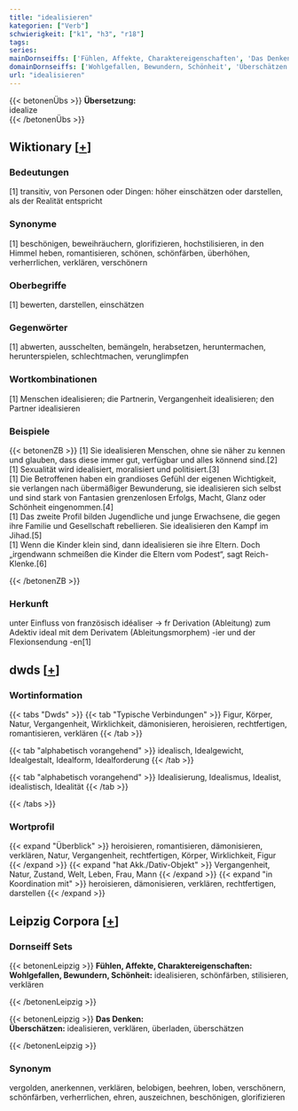 ```yaml
---
title: "idealisieren"
kategorien: ["Verb"]
schwierigkeit: ["k1", "h3", "r18"]
tags:
series:
mainDornseiffs: ['Fühlen, Affekte, Charaktereigenschaften', 'Das Denken']
domainDornseiffs: ['Wohlgefallen, Bewundern, Schönheit', 'Überschätzen']
url: "idealisieren"
---
```


{{< betonenÜbs >}}
**Übersetzung:**  
idealize  
{{< /betonenÜbs >}}

## Wiktionary [[+](https://de.wiktionary.org/wiki/idealisieren)]

### Bedeutungen
[1] transitiv, von Personen oder Dingen: höher einschätzen oder darstellen, als der Realität entspricht  

### Synonyme
[1] beschönigen, beweihräuchern, glorifizieren, hochstilisieren, in den Himmel heben, romantisieren, schönen, schönfärben, überhöhen, verherrlichen, verklären, verschönern  

### Oberbegriffe
[1] bewerten, darstellen, einschätzen  

### Gegenwörter
[1] abwerten, ausschelten, bemängeln, herabsetzen, heruntermachen, herunterspielen, schlechtmachen, verunglimpfen  

### Wortkombinationen
[1] Menschen idealisieren; die Partnerin, Vergangenheit idealisieren; den Partner idealisieren  

### Beispiele
{{< betonenZB >}}
[1] Sie idealisieren Menschen, ohne sie näher zu kennen und glauben, dass diese immer gut, verfügbar und alles könnend sind.[2]  
[1] Sexualität wird idealisiert, moralisiert und politisiert.[3]  
[1] Die Betroffenen haben ein grandioses Gefühl der eigenen Wichtigkeit, sie verlangen nach übermäßiger Bewunderung, sie idealisieren sich selbst und sind stark von Fantasien grenzenlosen Erfolgs, Macht, Glanz oder Schönheit eingenommen.[4]  
[1] Das zweite Profil bilden Jugendliche und junge Erwachsene, die gegen ihre Familie und Gesellschaft rebellieren. Sie idealisieren den Kampf im Jihad.[5]  
[1] Wenn die Kinder klein sind, dann idealisieren sie ihre Eltern. Doch „irgendwann schmeißen die Kinder die Eltern vom Podest“, sagt Reich-Klenke.[6]  

{{< /betonenZB >}}
### Herkunft
unter Einfluss von französisch idéaliser → fr Derivation (Ableitung) zum Adektiv ideal mit dem Derivatem (Ableitungsmorphem) -ier und der Flexionsendung -en[1]  



## dwds [[+](https://www.dwds.de/wb/idealisieren)]

### Wortinformation
{{< tabs "Dwds" >}}
{{< tab "Typische Verbindungen" >}}
Figur, Körper, Natur, Vergangenheit, Wirklichkeit, dämonisieren, heroisieren, rechtfertigen, romantisieren, verklären
{{< /tab >}}

{{< tab "alphabetisch vorangehend" >}}
idealisch, Idealgewicht, Idealgestalt, Idealform, Idealforderung
{{< /tab >}}

{{< tab "alphabetisch vorangehend" >}}
Idealisierung, Idealismus, Idealist, idealistisch, Idealität
{{< /tab >}}

{{< /tabs >}}

### Wortprofil
{{< expand "Überblick" >}} heroisieren, romantisieren, dämonisieren, verklären, Natur, Vergangenheit, rechtfertigen, Körper, Wirklichkeit, Figur {{< /expand >}}
{{< expand "hat Akk./Dativ-Objekt" >}} Vergangenheit, Natur, Zustand, Welt, Leben, Frau, Mann {{< /expand >}}
{{< expand "in Koordination mit" >}} heroisieren, dämonisieren, verklären, rechtfertigen, darstellen {{< /expand >}}

## Leipzig Corpora [[+](https://corpora.uni-leipzig.de/en/res?word=idealisieren&corpusId=deu_newscrawl-public_2018)]

### Dornseiff Sets
{{< betonenLeipzig >}}
**Fühlen, Affekte, Charaktereigenschaften:**  
**Wohlgefallen, Bewundern, Schönheit:** idealisieren, schönfärben, stilisieren, verklären  

{{< /betonenLeipzig >}}


{{< betonenLeipzig >}}
**Das Denken:**  
**Überschätzen:** idealisieren, verklären, überladen, überschätzen  

{{< /betonenLeipzig >}}

### Synonym
vergolden, anerkennen, verklären, belobigen, beehren, loben, verschönern, schönfärben, verherrlichen, ehren, auszeichnen, beschönigen, glorifizieren

